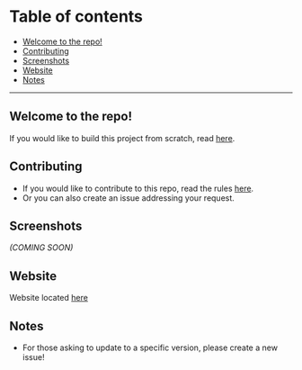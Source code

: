 # Table of contents
- [Welcome to the repo!](#welcome-to-the-repo-)
- [Contributing](#contributing)
- [Screenshots](#screenshots)
- [Website](#website)
- [Notes](#notes)

---
## Welcome to the repo!
If you would like to build this project from scratch, read [here](/README.txt).

## Contributing
* If you would like to contribute to this repo, read the rules [here](/.github/CONTRIBUTING.md).
* Or you can also create an issue addressing your request.

## Screenshots
_(COMING SOON)_

## Website
Website located [here](https://chan4077.github.io/First-Mod)

## Notes
* For those asking to update to a specific version, please create a new issue!
